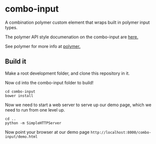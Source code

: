 combo-input
============

A combination polymer custom element that wraps built in polymer input types.

The polymer API style documenation on the combo-input are [here.](http://kwokoek.github.io/combo-input/components/combo-input/)

See polymer for more info at [polymer.](https://www.polymer-project.org/)

## Build it

Make a root development folder, and clone this repository in it.

Now cd into the combo-input folder to build!

```
cd combo-input
bower install
```

Now we need to start a web server to serve up our demo page, which we need to run from one level up.

```
cd ..
python -m SimpleHTTPServer
```

Now point your browser at our demo page
```http://localhost:8000/combo-input/demo.html```


